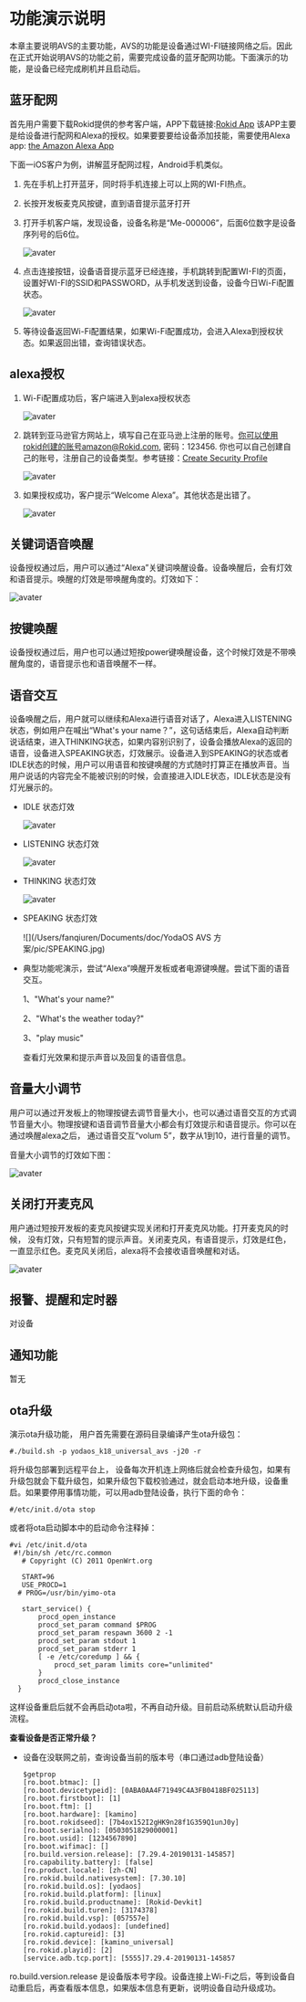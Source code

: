 # 功能演示说明
本章主要说明AVS的主要功能，AVS的功能是设备通过WI-FI链接网络之后。因此在正式开始说明AVS的功能之前，需要完成设备的蓝牙配网功能。下面演示的功能，是设备已经完成刷机并且启动后。
##  蓝牙配网
首先用户需要下载Rokid提供的参考客户端，APP下载链接:[Rokid App](https://fir.im/rokidalexadev)
该APP主要是给设备进行配网和Alexa的授权。如果要要要给设备添加技能，需要使用Alexa app:
[the Amazon Alexa App](https://www.amazon.com/gp/help/customer/display.html?nodeId=201602060)

下面一iOS客户为例，讲解蓝牙配网过程，Android手机类似。
1. 先在手机上打开蓝牙，同时将手机连接上可以上网的WI-FI热点。

2. 长按开发板麦克风按键，直到语音提示蓝牙打开

3. 打开手机客户端，发现设备，设备名称是“Me-000006”，后面6位数字是设备序列号的后6位。

   ![avater](./pic/alexaclientfinddevice.jpg)

4. 点击连接按钮，设备语音提示蓝牙已经连接，手机跳转到配置WI-FI的页面，设置好WI-FI的SSID和PASSWORD，从手机发送到设备，设备今日Wi-Fi配置状态。

   ![avater](./pic/alexaclientwificonfig.jpg)

5. 等待设备返回Wi-Fi配置结果，如果Wi-Fi配置成功，会进入Alexa到授权状态。如果返回出错，查询错误状态。


## alexa授权
1. Wi-Fi配置成功后，客户端进入到alexa授权状态

   ![avater](./pic/alexaauthorstart.jpg)

2. 跳转到亚马逊官方网站上，填写自己在亚马逊上注册的账号。你可以使用rokid创建的账号amazon@Rokid.com, 密码：123456. 你也可以自己创建自己的账号，注册自己的设备类型。参考链接：[Create Security Profile](https://github.com/alexa/avs-device-sdk/wiki/Create-Security-Profile)

   ![avater](./pic/alexaauthoraccount.jpg)

   

3. 如果授权成功，客户提示“Welcome Alexa”。其他状态是出错了。

   ![avater](./pic/alexaauthsuccess.jpg)

## 关键词语音唤醒
设备授权通过后，用户可以通过“Alexa”关键词唤醒设备。设备唤醒后，会有灯效和语音提示。唤醒的灯效是带唤醒角度的。灯效如下：

![avater](./pic/keywordwakeup.jpg)


## 按键唤醒
设备授权通过后，用户也可以通过短按power键唤醒设备，这个时候灯效是不带唤醒角度的，语音提示也和语音唤醒不一样。

## 语音交互
设备唤醒之后，用户就可以继续和Alexa进行语音对话了，Alexa进入LISTENING状态，例如用户在喊出“What's your name？”，这句话结束后，Alexa自动判断说话结束，进入THINKING状态，如果内容别识别了，设备会播放Alexa的返回的语音，设备进入SPEAKING状态，灯效展示。设备进入到SPEAKING的状态或者IDLE状态的时候，用户可以用语音和按键唤醒的方式随时打算正在播放声音。当用户说话的内容完全不能被识别的时候，会直接进入IDLE状态，IDLE状态是没有灯光展示的。

- IDLE 状态灯效

  ![avater](./pic/alexaidle.jpg)

- LISTENING 状态灯效

  ![avater](./pic/keywordwakeup.jpg)

- THINKING 状态灯效

  ![avater](./pic/thinking.jpg)

- SPEAKING 状态灯效

  ![](/Users/fanqiuren/Documents/doc/YodaOS AVS 方案/pic/SPEAKING.jpg)

- 典型功能呢演示，尝试“Alexa”唤醒开发板或者电源键唤醒。尝试下面的语音交互。

  1、"What's your name?"

  2、"What's the weather today?"

  3、"play music"

  查看灯光效果和提示声音以及回复的语音信息。

## 音量大小调节

用户可以通过开发板上的物理按键去调节音量大小，也可以通过语音交互的方式调节音量大小。物理按键和语音调节音量大小都会有灯效提示和语音提示。你可以在通过唤醒alexa之后， 通过语音交互“volum 5”，数字从1到10，进行音量的调节。

音量大小调节的灯效如下图：

![avater](./pic/volume5.jpg)



## 关闭打开麦克风

用户通过短按开发板的麦克风按键实现关闭和打开麦克风功能。打开麦克风的时候， 没有灯效，只有短暂的提示声音。关闭麦克风，有语音提示，灯效是红色，一直显示红色。麦克风关闭后，alexa将不会接收语音唤醒和对话。

![avater](./pic/micoff.jpg)

## 报警、提醒和定时器

对设备

## 通知功能

暂无

## ota升级

演示ota升级功能， 用户首先需要在源码目录编译产生ota升级包：

```shell
#./build.sh -p yodaos_k18_universal_avs -j20 -r
```

将升级包部署到远程平台上， 设备每次开机连上网络后就会检查升级包，如果有升级包就会下载升级包，如果升级包下载校验通过，就会启动本地升级，设备重启。如果要停用事情功能，可以用adb登陆设备，执行下面的命令：

```shell
#/etc/init.d/ota stop
```

或者将ota启动脚本中的启动命令注释掉：

```shell
#vi /etc/init.d/ota
 #!/bin/sh /etc/rc.common                                                                                                                                      
   # Copyright (C) 2011 OpenWrt.org
    
   START=96
   USE_PROCD=1
  # PROG=/usr/bin/yimo-ota
    
   start_service() {
       procd_open_instance
       procd_set_param command $PROG
       procd_set_param respawn 3600 2 -1
       procd_set_param stdout 1
       procd_set_param stderr 1
       [ -e /etc/coredump ] && {
           procd_set_param limits core="unlimited"
       }
       procd_close_instance
  }
```

这样设备重启后就不会再启动ota啦，不再自动升级。目前启动系统默认启动升级流程。

**查看设备是否正常升级？**

- 设备在没联网之前，查询设备当前的版本号（串口通过adb登陆设备）

  ```shell
  $getprop
  [ro.boot.btmac]: []
  [ro.boot.devicetypeid]: [0ABA0AA4F71949C4A3FB0418BF025113]
  [ro.boot.firstboot]: [1]
  [ro.boot.ftm]: []
  [ro.boot.hardware]: [kamino]
  [ro.boot.rokidseed]: [7b4ox152I2gHK9n28f1G359Q1unJ0y]
  [ro.boot.serialno]: [0503051829000001]
  [ro.boot.usid]: [1234567890]
  [ro.boot.wifimac]: []
  [ro.build.version.release]: [7.29.4-20190131-145857]
  [ro.capability.battery]: [false]
  [ro.product.locale]: [zh-CN]
  [ro.rokid.build.nativesystem]: [7.30.10]
  [ro.rokid.build.os]: [yodaos]
  [ro.rokid.build.platform]: [linux]
  [ro.rokid.build.productname]: [Rokid-Devkit]
  [ro.rokid.build.turen]: [3174378]
  [ro.rokid.build.vsp]: [057557e]
  [ro.rokid.build.yodaos]: [undefined]
  [ro.rokid.captureid]: [3]
  [ro.rokid.device]: [kamino_universal]
  [ro.rokid.playid]: [2]
  [service.adb.tcp.port]: [5555]7.29.4-20190131-145857

  ```
 ro.build.version.release 是设备版本号字段。设备连接上Wi-Fi之后，等到设备自动重启后，再查看版本信息，如果版本信息有更新，说明设备自动升级成功。
